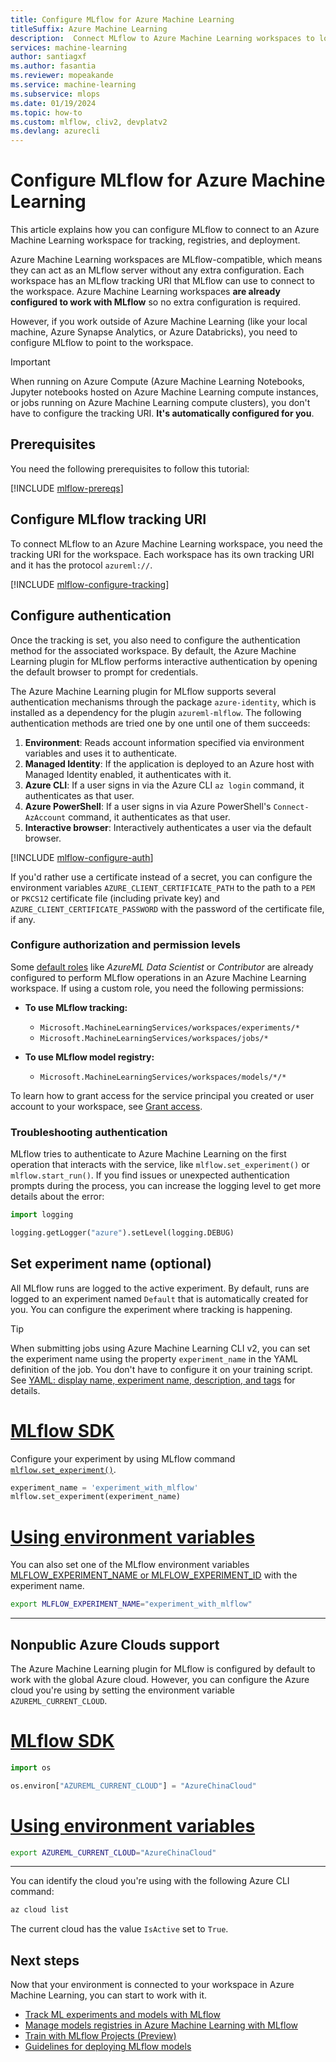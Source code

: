 ```yaml
---
title: Configure MLflow for Azure Machine Learning
titleSuffix: Azure Machine Learning
description:  Connect MLflow to Azure Machine Learning workspaces to log metrics, artifacts, and deploy models.
services: machine-learning
author: santiagxf
ms.author: fasantia
ms.reviewer: mopeakande
ms.service: machine-learning
ms.subservice: mlops
ms.date: 01/19/2024
ms.topic: how-to
ms.custom: mlflow, cliv2, devplatv2
ms.devlang: azurecli
---
```


# Configure MLflow for Azure Machine Learning

This article explains how you can configure MLflow to connect to an Azure Machine Learning workspace for tracking, registries, and deployment.

Azure Machine Learning workspaces are MLflow-compatible, which means they can act as an MLflow server without any extra configuration. Each workspace has an MLflow tracking URI that MLflow can use to connect to the workspace. Azure Machine Learning workspaces **are already configured to work with MLflow** so no extra configuration is required.

However, if you work outside of Azure Machine Learning (like your local machine, Azure Synapse Analytics, or Azure Databricks), you need to configure MLflow to point to the workspace.

> [!IMPORTANT]
> When running on Azure Compute (Azure Machine Learning Notebooks, Jupyter notebooks hosted on Azure Machine Learning compute instances, or jobs running on Azure Machine Learning compute clusters), you don't have to configure the tracking URI. **It's automatically configured for you**.

## Prerequisites

You need the following prerequisites to follow this tutorial:

[!INCLUDE [mlflow-prereqs](includes/machine-learning-mlflow-prereqs.md)]


## Configure MLflow tracking URI

To connect MLflow to an Azure Machine Learning workspace, you need the tracking URI for the workspace. Each workspace has its own tracking URI and it has the protocol `azureml://`.

[!INCLUDE [mlflow-configure-tracking](includes/machine-learning-mlflow-configure-tracking.md)]

## Configure authentication

Once the tracking is set, you also need to configure the authentication method for the associated workspace. By default, the Azure Machine Learning plugin for MLflow performs interactive authentication by opening the default browser to prompt for credentials.

The Azure Machine Learning plugin for MLflow supports several authentication mechanisms through the package `azure-identity`, which is installed as a dependency for the plugin `azureml-mlflow`. The following authentication methods are tried one by one until one of them succeeds:

1. __Environment__: Reads account information specified via environment variables and uses it to authenticate.
1. __Managed Identity__: If the application is deployed to an Azure host with Managed Identity enabled, it authenticates with it.
1. __Azure CLI__: If a user signs in via the Azure CLI `az login` command, it authenticates as that user.
1. __Azure PowerShell__: If a user signs in via Azure PowerShell's `Connect-AzAccount` command, it authenticates as that user.
1. __Interactive browser__: Interactively authenticates a user via the default browser.

[!INCLUDE [mlflow-configure-auth](includes/machine-learning-mlflow-configure-auth.md)]

If you'd rather use a certificate instead of a secret, you can configure the environment variables `AZURE_CLIENT_CERTIFICATE_PATH` to the path to a `PEM` or `PKCS12` certificate file (including private key) and 
`AZURE_CLIENT_CERTIFICATE_PASSWORD` with the password of the certificate file, if any.

### Configure authorization and permission levels

Some [default roles](how-to-assign-roles.md#default-roles) like *AzureML Data Scientist* or *Contributor* are already configured to perform MLflow operations in an Azure Machine Learning workspace. If using a custom role, you need the following permissions:

* **To use MLflow tracking:** 
    * `Microsoft.MachineLearningServices/workspaces/experiments/*`
    * `Microsoft.MachineLearningServices/workspaces/jobs/*`

* **To use MLflow model registry:**
    * `Microsoft.MachineLearningServices/workspaces/models/*/*`

To learn how to grant access for the service principal you created or user account to your workspace, see [Grant access](../role-based-access-control/quickstart-assign-role-user-portal.md#grant-access).

### Troubleshooting authentication

MLflow tries to authenticate to Azure Machine Learning on the first operation that interacts with the service, like `mlflow.set_experiment()` or `mlflow.start_run()`. If you find issues or unexpected authentication prompts during the process, you can increase the logging level to get more details about the error:

```python
import logging

logging.getLogger("azure").setLevel(logging.DEBUG)
```

## Set experiment name (optional)

All MLflow runs are logged to the active experiment. By default, runs are logged to an experiment named `Default` that is automatically created for you. You can configure the experiment where tracking is happening.

> [!TIP]
> When submitting jobs using Azure Machine Learning CLI v2, you can set the experiment name using the property `experiment_name` in the YAML definition of the job. You don't have to configure it on your training script. See [YAML: display name, experiment name, description, and tags](reference-yaml-job-command.md#yaml-display-name-experiment-name-description-and-tags) for details.


# [MLflow SDK](#tab/mlflow)

Configure your experiment by using MLflow command [`mlflow.set_experiment()`](https://mlflow.org/docs/latest/python_api/mlflow.html#mlflow.set_experiment).
    
```Python
experiment_name = 'experiment_with_mlflow'
mlflow.set_experiment(experiment_name)
```

# [Using environment variables](#tab/environ)

You can also set one of the MLflow environment variables [MLFLOW_EXPERIMENT_NAME or MLFLOW_EXPERIMENT_ID](https://mlflow.org/docs/latest/cli.html#cmdoption-mlflow-run-arg-uri) with the experiment name. 

```bash
export MLFLOW_EXPERIMENT_NAME="experiment_with_mlflow"
```

---

## Nonpublic Azure Clouds support

The Azure Machine Learning plugin for MLflow is configured by default to work with the global Azure cloud. However, you can configure the Azure cloud you're using by setting the environment variable `AZUREML_CURRENT_CLOUD`.

# [MLflow SDK](#tab/mlflow)

```Python
import os

os.environ["AZUREML_CURRENT_CLOUD"] = "AzureChinaCloud"
```

# [Using environment variables](#tab/environ)

```bash
export AZUREML_CURRENT_CLOUD="AzureChinaCloud"
```

---

You can identify the cloud you're using with the following Azure CLI command:

```bash
az cloud list
```

The current cloud has the value `IsActive` set to `True`.

## Next steps

Now that your environment is connected to your workspace in Azure Machine Learning, you can start to work with it.

- [Track ML experiments and models with MLflow](how-to-use-mlflow-cli-runs.md)
- [Manage models registries in Azure Machine Learning with MLflow](how-to-manage-models-mlflow.md)
- [Train with MLflow Projects (Preview)](how-to-train-mlflow-projects.md)
- [Guidelines for deploying MLflow models](how-to-deploy-mlflow-models.md)
